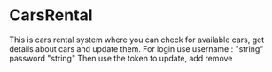 # CarsRental
This is cars rental system where you can check for available cars, get details about cars
and update them.
For login use username : "string" password "string"
Then use the token to update, add remove
